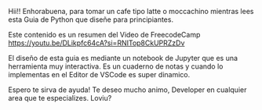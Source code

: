   Hii!! Enhorabuena, para tomar un cafe tipo latte o moccachino mientras lees esta Guia de Python que diseñe para principiantes. 
  
  Este contenido es un resumen del Video de FreecodeCamp https://youtu.be/DLikpfc64cA?si=RNITop8CkUPRZzDv
  
   El diseño de esta guia es mediante un notebook de Jupyter que es una herramienta muy interactiva. Es un cuaderno de notas y cuando lo implementas en el Editor de VSCode es super dinamico. 

  Espero te sirva de ayuda! Te deseo mucho animo, Developer en cualquier area que te especializes. Loviu?
